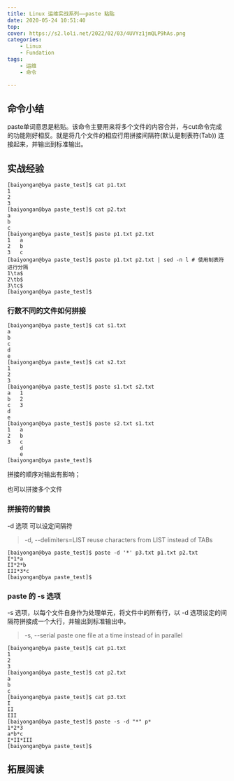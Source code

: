 ```yaml
---
title: Linux 运维实战系列——paste 粘贴
date: 2020-05-24 10:51:40
top:
cover: https://s2.loli.net/2022/02/03/4UVYz1jmQLP9hAs.png
categories:
	- Linux
	- Fundation
tags:
	- 运维
	- 命令

---
```


## 命令小结

paste单词意思是粘贴。该命令主要用来将多个文件的内容合并，与cut命令完成的功能刚好相反。就是将几个文件的相应行用拼接间隔符(默认是制表符(Tab)) 连接起来，并输出到标准输出。

<!--more-->

## 实战经验

```shell
[baiyongan@bya paste_test]$ cat p1.txt 
1
2
3
[baiyongan@bya paste_test]$ cat p2.txt 
a
b
c
[baiyongan@bya paste_test]$ paste p1.txt p2.txt 
1	a
2	b
3	c
[baiyongan@bya paste_test]$ paste p1.txt p2.txt | sed -n l # 使用制表符进行分隔
1\ta$
2\tb$
3\tc$
[baiyongan@bya paste_test]$ 
```



### 行数不同的文件如何拼接

```shell
[baiyongan@bya paste_test]$ cat s1.txt 
a
b
c
d
e
[baiyongan@bya paste_test]$ cat s2.txt 
1
2
3
[baiyongan@bya paste_test]$ paste s1.txt s2.txt 
a	1
b	2
c	3
d	
e	
[baiyongan@bya paste_test]$ paste s2.txt s1.txt 
1	a
2	b
3	c
	d
	e
[baiyongan@bya paste_test]$ 
```

拼接的顺序对输出有影响；

也可以拼接多个文件

### 拼接符的替换

-d 选项 可以设定间隔符

>    -d, --delimiters=LIST
>           reuse characters from LIST instead of TABs

```shell
[baiyongan@bya paste_test]$ paste -d '*' p3.txt p1.txt p2.txt 
I*1*a
II*2*b
III*3*c
[baiyongan@bya paste_test]$ 

```



### paste 的 -s 选项

 -s 选项，以每个文件自身作为处理单元，将文件中的所有行，以 -d 选项设定的间隔符拼接成一个大行，并输出到标准输出中。 

>   -s, --serial
>           paste one file at a time instead of in parallel

```shell
[baiyongan@bya paste_test]$ cat p1.txt 
1
2
3
[baiyongan@bya paste_test]$ cat p2.txt 
a
b
c
[baiyongan@bya paste_test]$ cat p3.txt 
I
II
III
[baiyongan@bya paste_test]$ paste -s -d "*" p*
1*2*3
a*b*c
I*II*III
[baiyongan@bya paste_test]$ 
```



## 拓展阅读



